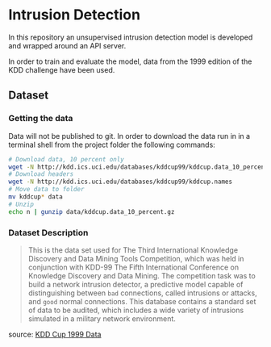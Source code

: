 # Intrusion Detection

In this repository an unsupervised intrusion detection model is developed and wrapped around an API server.

In order to train and evaluate the model, data from the 1999 edition of the KDD challenge have been used.

## Dataset

### Getting the data

Data will not be published to git. In order to download the data run in in a terminal shell from the project folder the following commands:

```bash
# Download data, 10 percent only
wget -N http://kdd.ics.uci.edu/databases/kddcup99/kddcup.data_10_percent.gz
# Download headers
wget -N http://kdd.ics.uci.edu/databases/kddcup99/kddcup.names
# Move data to folder
mv kddcup* data
# Unzip
echo n | gunzip data/kddcup.data_10_percent.gz
```

### Dataset Description

> This is the data set used for The Third International Knowledge Discovery and Data Mining Tools Competition, which was held in conjunction with KDD-99 The Fifth International Conference on Knowledge Discovery and Data Mining. The competition task was to build a network intrusion detector, a predictive model capable of distinguishing between `bad` connections, called intrusions or attacks, and `good` normal connections. This database contains a standard set of data to be audited, which includes a wide variety of intrusions simulated in a military network environment.

source: [KDD Cup 1999 Data](http://kdd.ics.uci.edu/databases/kddcup99/kddcup99.html)
